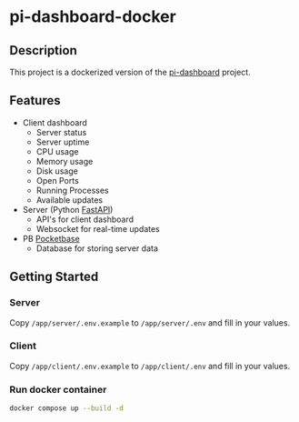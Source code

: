 # pi-dashboard-docker

## Description

This project is a dockerized version of the [pi-dashboard](https://github.com/engageintellect/pi) project.

## Features

- Client dashboard
  - Server status
  - Server uptime
  - CPU usage
  - Memory usage
  - Disk usage
  - Open Ports
  - Running Processes
  - Available updates
- Server (Python [FastAPI](https://fastapi.tiangolo.com/))
  - API's for client dashboard
  - Websocket for real-time updates
- PB [Pocketbase](https://pocketbase.io)
  - Database for storing server data

## Getting Started

### Server

Copy `/app/server/.env.example` to `/app/server/.env` and fill in your values.

### Client

Copy `/app/client/.env.example` to `/app/client/.env` and fill in your values.

### Run docker container

```bash
docker compose up --build -d
```
